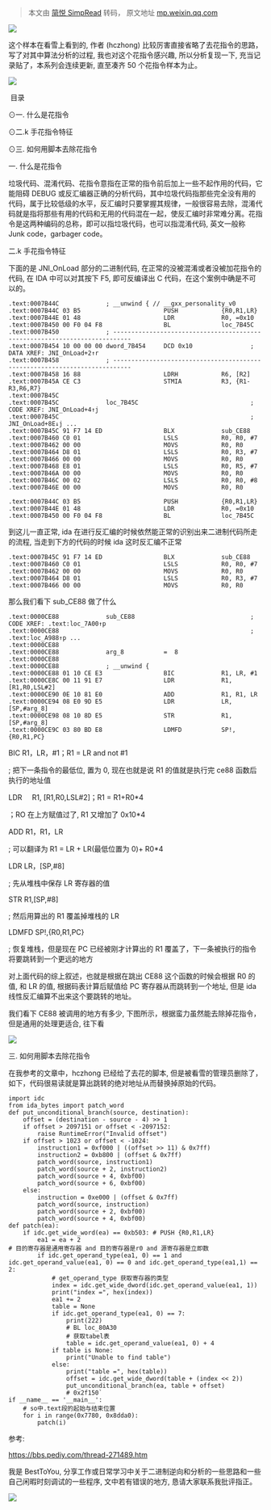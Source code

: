 > 本文由 [简悦 SimpRead](http://ksria.com/simpread/) 转码， 原文地址 [mp.weixin.qq.com](https://mp.weixin.qq.com/s/3k7_OiThHLpsMkhqtymeQA)

![](https://mmbiz.qpic.cn/mmbiz_gif/p5YHVYUwZib3B6WPiavosZFcyzR8y0A5ibaMM1XX5UqvEuGcOXrv8GnLZWUSOX4lNfm9DicHF1cU8lY2q0rm7icqt0A/640?wx_fmt=gif)

这个样本在看雪上看到的, 作者 (hczhong) 比较厉害直接省略了去花指令的思路，写了对其中算法分析的过程, 我也对这个花指令感兴趣, 所以分析复现一下, 充当记录贴了，本系列会连续更新, 直至凑齐 50 个花指令样本为止。

![](https://mmbiz.qpic.cn/mmbiz_gif/p5YHVYUwZib3B6WPiavosZFcyzR8y0A5ibaMM1XX5UqvEuGcOXrv8GnLZWUSOX4lNfm9DicHF1cU8lY2q0rm7icqt0A/640?wx_fmt=gif)

  

  

  

  

 目录

  

⊙一. 什么是花指令

⊙二.k 手花指令特征

⊙三. 如何用脚本去除花指令

一. 什么是花指令  

垃圾代码、混淆代码、花指令意指在正常的指令前后加上一些不起作用的代码，它能阻碍 DEBUG 或反汇编器正确的分析代码，其中垃圾代码指那些完全没有用的代码，属于比较低级的水平，反汇编时只要掌握其规律，一般很容易去除，混淆代码就是指将那些有用的代码和无用的代码混在一起，使反汇编时非常难分离。花指令是这两种编码的总称，即可以指垃圾代码，也可以指混淆代码, 英文一般称 Junk code，garbager code。

二.k 手花指令特征

下面的是 JNI_OnLoad 部分的二进制代码, 在正常的没被混淆或者没被加花指令的代码, 在 IDA 中可以对其按下 F5, 即可反编译出 C 代码，在这个案例中确是不可以的。  

```
.text:0007B44C             ; __unwind { // __gxx_personality_v0
.text:0007B44C 03 B5                       PUSH            {R0,R1,LR}
.text:0007B44E 01 48                       LDR             R0, =0x10
.text:0007B450 00 F0 04 F8                 BL              loc_7B45C
.text:0007B450             ; ---------------------------------------------------------------------------
.text:0007B454 10 00 00 00 dword_7B454     DCD 0x10                ; DATA XREF: JNI_OnLoad+2↑r
.text:0007B458             ; ---------------------------------------------------------------------------
.text:0007B458 16 88                       LDRH            R6, [R2]
.text:0007B45A CE C3                       STMIA           R3, {R1-R3,R6,R7}
.text:0007B45C
.text:0007B45C             loc_7B45C                               ; CODE XREF: JNI_OnLoad+4↑j
.text:0007B45C                                                     ; JNI_OnLoad+8E↓j ...
.text:0007B45C 91 F7 14 ED                 BLX             sub_CE88
.text:0007B460 C0 01                       LSLS            R0, R0, #7
.text:0007B462 00 00                       MOVS            R0, R0
.text:0007B464 D8 01                       LSLS            R0, R3, #7
.text:0007B466 00 00                       MOVS            R0, R0
.text:0007B468 E8 01                       LSLS            R0, R5, #7
.text:0007B46A 00 00                       MOVS            R0, R0
.text:0007B46C 00 02                       LSLS            R0, R0, #8
.text:0007B46E 00 00                       MOVS            R0, R0

```

```
.text:0007B44C 03 B5                       PUSH            {R0,R1,LR}
.text:0007B44E 01 48                       LDR             R0, =0x10
.text:0007B450 00 F0 04 F8                 BL              loc_7B45C

```

到这儿一直正常, ida 在进行反汇编的时候依然能正常的识别出来二进制代码所走的流程, 当走到下方的代码的时候 ida 这时反汇编不正常  

```
.text:0007B45C 91 F7 14 ED                 BLX             sub_CE88
.text:0007B460 C0 01                       LSLS            R0, R0, #7
.text:0007B462 00 00                       MOVS            R0, R0
.text:0007B464 D8 01                       LSLS            R0, R3, #7
.text:0007B466 00 00                       MOVS            R0, R0

```

那么我们看下 sub_CE88 做了什么  

```
.text:0000CE88             sub_CE88                                ; CODE XREF: .text:loc_7A00↑p
.text:0000CE88                                                     ; .text:loc_A988↑p ...
.text:0000CE88
.text:0000CE88             arg_8           =  8
.text:0000CE88
.text:0000CE88             ; __unwind {
.text:0000CE88 01 10 CE E3                 BIC             R1, LR, #1
.text:0000CE8C 00 11 91 E7                 LDR             R1, [R1,R0,LSL#2]
.text:0000CE90 0E 10 81 E0                 ADD             R1, R1, LR
.text:0000CE94 08 E0 9D E5                 LDR             LR, [SP,#arg_8]
.text:0000CE98 08 10 8D E5                 STR             R1, [SP,#arg_8]
.text:0000CE9C 03 80 BD E8                 LDMFD           SP!, {R0,R1,PC}

```

BIC R1，LR，#1；R1 = LR and not #1

; 把下一条指令的最低位, 置为 0, 现在也就是说 R1 的值就是执行完 ce88 函数后执行的地址值  

LDR     R1, [R1,R0,LSL#2]；R1 = R1+R0*4

；RO 在上方赋值过了, R1 又增加了 0x10*4

ADD R1，R1，LR  

; 可以翻译为 R1 = LR + LR(最低位置为 0)+ R0*4

LDR LR，[SP,#8]

; 先从堆栈中保存 LR 寄存器的值

STR R1,[SP,#8]  

; 然后用算出的 R1 覆盖掉堆栈的 LR  

LDMFD SP!,{R0,R1,PC}  

; 恢复堆栈，但是现在 PC 已经被刚才计算出的 R1 覆盖了，下一条被执行的指令将要跳转到一个更远的地方  

对上面代码的综上叙述，也就是根据在跳出 CE88 这个函数的时候会根据 R0 的值, 和 LR 的值, 根据码表计算后赋值给 PC 寄存器从而跳转到一个地址, 但是 ida 线性反汇编算不出来这个要跳转的地址。

我们看下 CE88 被调用的地方有多少, 下图所示，根据蛮力虽然能去除掉花指令，但是通用的处理更适合, 往下看  

![](https://mmbiz.qpic.cn/mmbiz_png/p5YHVYUwZib1n9ql2WqzI4Slicu1XtVByqUF30zs788XGhgbN4RntCJfwQru5TWZMt2PWE6ZtCVVC8f1ia2EKk9jQ/640?wx_fmt=png)

  

三. 如何用脚本去除花指令

在我参考的文章中，hczhong 已经给了去花的脚本, 但是被看雪的管理员删除了，如下，代码很易读就是算出跳转的绝对地址从而替换掉原始的代码。

```
import idc
from ida_bytes import patch_word
def put_unconditional_branch(source, destination):
    offset = (destination - source - 4) >> 1
    if offset > 2097151 or offset < -2097152:
        raise RuntimeError("Invalid offset")
    if offset > 1023 or offset < -1024:
        instruction1 = 0xf000 | ((offset >> 11) & 0x7ff)
        instruction2 = 0xb800 | (offset & 0x7ff)
        patch_word(source, instruction1)
        patch_word(source + 2, instruction2)
        patch_word(source + 4, 0xbf00)
        patch_word(source + 6, 0xbf00)
    else:
        instruction = 0xe000 | (offset & 0x7ff)
        patch_word(source, instruction)
        patch_word(source + 2, 0xbf00)
        patch_word(source + 4, 0xbf00)
def patch(ea):
    if idc.get_wide_word(ea) == 0xb503: # PUSH {R0,R1,LR}
        ea1 = ea + 2
# ⽬的寄存器是通⽤寄存器 and ⽬的寄存器是r0 and 源寄存器是⽴即数
        if idc.get_operand_type(ea1, 0) == 1 and idc.get_operand_value(ea1, 0) == 0 and idc.get_operand_type(ea1,1) == 2:
            # get_operand_type 获取寄存器的类型
            index = idc.get_wide_dword(idc.get_operand_value(ea1, 1))
            print("index =", hex(index))
            ea1 += 2
            table = None
            if idc.get_operand_type(ea1, 0) == 7:
                print(222)
                # BL loc_80A30
                # 获取tabel表
                table = idc.get_operand_value(ea1, 0) + 4
            if table is None:
                print("Unable to find table")
            else:
                print("table =", hex(table))
                offset = idc.get_wide_dword(table + (index << 2))
                put_unconditional_branch(ea, table + offset)
                # 0x2f150`
if __name__ == '__main__':
    # so中.text段的起始与结束位置
    for i in range(0x7780, 0x8dda0):
        patch(i)

```

参考:

https://bbs.pediy.com/thread-271489.htm

我是 BestToYou, 分享工作或日常学习中关于二进制逆向和分析的一些思路和一些自己闲暇时刻调试的一些程序, 文中若有错误的地方, 恳请大家联系我批评指正。  

![](https://mmbiz.qpic.cn/mmbiz_gif/p5YHVYUwZib3B6WPiavosZFcyzR8y0A5ibalicqxrfTvYLw2zBMWqnyUFTG4vtoJpcjmckN4BNIusIIr8bU57ucmEA/640?wx_fmt=gif)